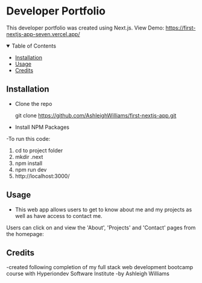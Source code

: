 # Developer Portfolio
This developer portfolio was created using Next.js. 
View Demo: https://first-nextjs-app-seven.vercel.app/

<!--Table of Contents-->
<details open= "open">
                <summary>Table of Contents</summary>
                  <ul>
                    <li><a href= "#installation">Installation</a></li>
                    <li><a href= "#usage">Usage</a></li>
                    <li><a href= "#credits">Credits</a></li>
                  </ul>
</details>

## Installation 
- Clone the repo

  git clone https://github.com/AshleighWilliams/first-nextjs-app.git
 
- Install NPM Packages
 
-To run this code:
1. cd to project folder
2. mkdir .next
3. npm install
4. npm run dev
5. http://localhost:3000/
 
## Usage
- This web app allows users to get to know about me and my projects as well as have access to contact me. 

Users can click on and view the 'About', 'Projects' and 'Contact' pages from the homepage:


## Credits
-created following completion of my full stack web development bootcamp course with Hyperiondev Software Institute
-by Ashleigh Williams
